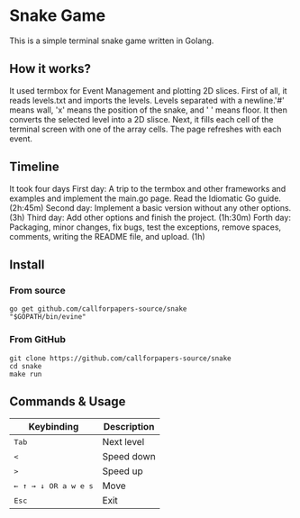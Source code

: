 # Snake Game

This is a simple terminal snake game written in Golang.

## How it works?
It used termbox for Event Management and plotting 2D slices.
First of all, it reads levels.txt and imports the levels. Levels separated with a newline.'#' means wall, 'x' means the position of the snake, and ' ' means floor.
It then converts the selected level into a 2D slisce. Next, it fills each cell of the terminal screen with one of the array cells. 
The page refreshes with each event.

## Timeline
It took four days
First day: A trip to the termbox and other frameworks and examples and implement the main.go page. Read the Idiomatic Go guide. (2h:45m)
Second day: Implement a basic version without any other options. (3h)
Third day: Add other options and finish the project. (1h:30m)
Forth day: Packaging, minor changes, fix bugs, test the exceptions, remove spaces, comments, writing the README file, and upload. (1h)

## Install

### From source
```
go get github.com/callforpapers-source/snake
"$GOPATH/bin/evine"
```
### From GitHub
```
git clone https://github.com/callforpapers-source/snake
cd snake
make run
```

## Commands & Usage

Keybinding                              | Description
----------------------------------------|---------------------------------------
<kbd>Tab</kbd>                          | Next level
<kbd>\<</kbd>       					| Speed down
<kbd>\></kbd>                           | Speed up
<kbd>← ↑ → ↓ OR a w e s</kbd>           | Move
<kbd>Esc</kbd>                          | Exit

